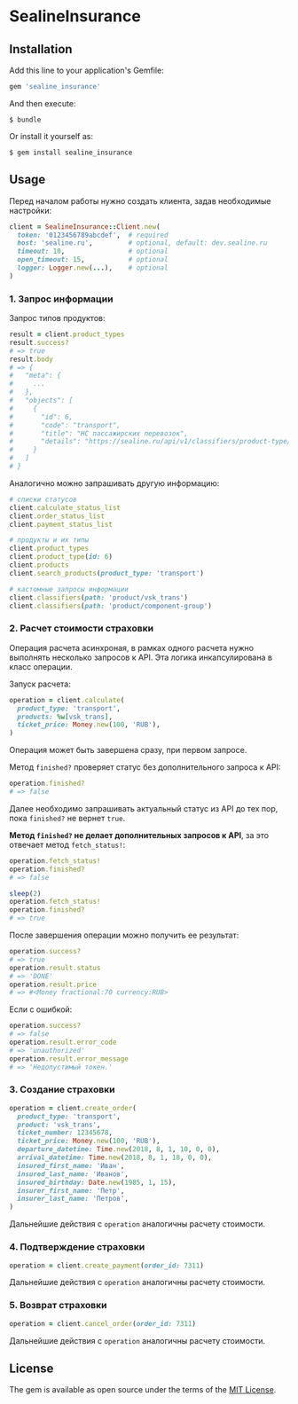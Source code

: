 # SealineInsurance

## Installation

Add this line to your application's Gemfile:

```ruby
gem 'sealine_insurance'
```

And then execute:

    $ bundle

Or install it yourself as:

    $ gem install sealine_insurance

## Usage

Перед началом работы нужно создать клиента, задав необходимые настройки:

```ruby
client = SealineInsurance::Client.new(
  token: '0123456789abcdef',  # required
  host: 'sealine.ru',         # optional, default: dev.sealine.ru
  timeout: 10,                # optional
  open_timeout: 15,           # optional
  logger: Logger.new(...),    # optional
)
```

### 1. Запрос информации

Запрос типов продуктов:

```ruby
result = client.product_types
result.success?
# => true
result.body
# => {
#   "meta": {
#     ...
#   },
#   "objects": [
#     {
#       "id": 6,
#       "code": "transport",
#       "title": "НС пассажирских перевозок",
#       "details": "https://sealine.ru/api/v1/classifiers/product-type/6.json"
#     }
#   ]
# }
```

Аналогично можно запрашивать другую информацию:

```ruby
# списки статусов
client.calculate_status_list
client.order_status_list
client.payment_status_list

# продукты и их типы
client.product_types
client.product_type(id: 6)
client.products
client.search_products(product_type: 'transport')

# кастомные запросы информации
client.classifiers(path: 'product/vsk_trans')
client.classifiers(path: 'product/component-group')
```

### 2. Расчет стоимости страховки

Операция расчета асинхроная, в рамках одного расчета нужно выполнять несколько запросов к API. Эта логика инкапсулирована в класс операции.

Запуск расчета:

```ruby
operation = client.calculate(
  product_type: 'transport',
  products: %w[vsk_trans],
  ticket_price: Money.new(100, 'RUB'),
)
```

Операция может быть завершена сразу, при первом запросе.

Метод `finished?` проверяет статус без дополнительного запроса к API:

```ruby
operation.finished?
# => false
```

Далее необходимо запрашивать актуальный статус из API до тех пор, пока `finished?` не вернет `true`.

**Метод `finished?` не делает дополнительных запросов к API**, за это отвечает метод `fetch_status!`:

```ruby
operation.fetch_status!
operation.finished?
# => false

sleep(2)
operation.fetch_status!
operation.finished?
# => true
```

После завершения операции можно получить ее результат:

```ruby
operation.success?
# => true
operation.result.status
# => 'DONE'
operation.result.price
# => #<Money fractional:70 currency:RUB>
```

Если с ошибкой:

```ruby
operation.success?
# => false
operation.result.error_code
# => 'unauthorized'
operation.result.error_message
# => 'Недопустимый токен.'
```

### 3. Создание страховки

```ruby
operation = client.create_order(
  product_type: 'transport',
  product: 'vsk_trans',
  ticket_number: 12345678,
  ticket_price: Money.new(100, 'RUB'),
  departure_datetime: Time.new(2018, 8, 1, 10, 0, 0),
  arrival_datetime: Time.new(2018, 8, 1, 18, 0, 0),
  insured_first_name: 'Иван',
  insured_last_name: 'Иванов',
  insured_birthday: Date.new(1985, 1, 15),
  insurer_first_name: 'Петр',
  insurer_last_name: 'Петров',
)
```

Дальнейшие действия с `operation` аналогичны расчету стоимости.

### 4. Подтверждение страховки

```ruby
operation = client.create_payment(order_id: 7311)
```

Дальнейшие действия с `operation` аналогичны расчету стоимости.

### 5. Возврат страховки

```ruby
operation = client.cancel_order(order_id: 7311)
```

Дальнейшие действия с `operation` аналогичны расчету стоимости.


## License

The gem is available as open source under the terms of the [MIT License](https://opensource.org/licenses/MIT).
